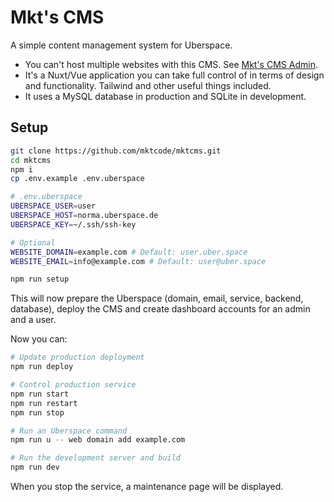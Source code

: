 # Mkt's CMS

A simple content management system for Uberspace.

- You can't host multiple websites with this CMS. See [Mkt's CMS Admin](https://github.com/mktcode/mktcms-admin).
- It's a Nuxt/Vue application you can take full control of in terms of design and functionality. Tailwind and other useful things included.
- It uses a MySQL database in production and SQLite in development.

## Setup

```bash
git clone https://github.com/mktcode/mktcms.git
cd mktcms
npm i
cp .env.example .env.uberspace
```

```bash
# .env.uberspace
UBERSPACE_USER=user
UBERSPACE_HOST=norma.uberspace.de
UBERSPACE_KEY=~/.ssh/ssh-key

# Optional
WEBSITE_DOMAIN=example.com # Default: user.uber.space
WEBSITE_EMAIL=info@example.com # Default: user@uber.space
```

```bash
npm run setup
```

This will now prepare the Uberspace (domain, email, service, backend, database), deploy the CMS and create dashboard accounts for an admin and a user.

Now you can:

```bash
# Update production deployment
npm run deploy

# Control production service
npm run start
npm run restart
npm run stop

# Run an Uberspace command
npm run u -- web domain add example.com

# Run the development server and build
npm run dev
```

When you stop the service, a maintenance page will be displayed.